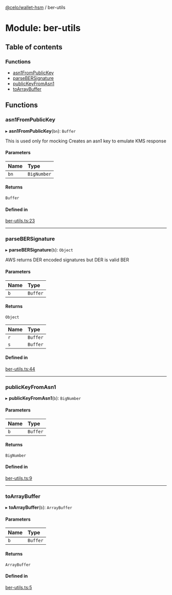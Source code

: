 [@celo/wallet-hsm](../README.md) / ber-utils

# Module: ber-utils

## Table of contents

### Functions

- [asn1FromPublicKey](ber_utils.md#asn1frompublickey)
- [parseBERSignature](ber_utils.md#parsebersignature)
- [publicKeyFromAsn1](ber_utils.md#publickeyfromasn1)
- [toArrayBuffer](ber_utils.md#toarraybuffer)

## Functions

### asn1FromPublicKey

▸ **asn1FromPublicKey**(`bn`): `Buffer`

This is used only for mocking
Creates an asn1 key to emulate KMS response

#### Parameters

| Name | Type |
| :------ | :------ |
| `bn` | `BigNumber` |

#### Returns

`Buffer`

#### Defined in

[ber-utils.ts:23](https://github.com/celo-org/developer-tooling/blob/master/packages/sdk/wallets/wallet-hsm/src/ber-utils.ts#L23)

___

### parseBERSignature

▸ **parseBERSignature**(`b`): `Object`

AWS returns DER encoded signatures but DER is valid BER

#### Parameters

| Name | Type |
| :------ | :------ |
| `b` | `Buffer` |

#### Returns

`Object`

| Name | Type |
| :------ | :------ |
| `r` | `Buffer` |
| `s` | `Buffer` |

#### Defined in

[ber-utils.ts:44](https://github.com/celo-org/developer-tooling/blob/master/packages/sdk/wallets/wallet-hsm/src/ber-utils.ts#L44)

___

### publicKeyFromAsn1

▸ **publicKeyFromAsn1**(`b`): `BigNumber`

#### Parameters

| Name | Type |
| :------ | :------ |
| `b` | `Buffer` |

#### Returns

`BigNumber`

#### Defined in

[ber-utils.ts:9](https://github.com/celo-org/developer-tooling/blob/master/packages/sdk/wallets/wallet-hsm/src/ber-utils.ts#L9)

___

### toArrayBuffer

▸ **toArrayBuffer**(`b`): `ArrayBuffer`

#### Parameters

| Name | Type |
| :------ | :------ |
| `b` | `Buffer` |

#### Returns

`ArrayBuffer`

#### Defined in

[ber-utils.ts:5](https://github.com/celo-org/developer-tooling/blob/master/packages/sdk/wallets/wallet-hsm/src/ber-utils.ts#L5)
